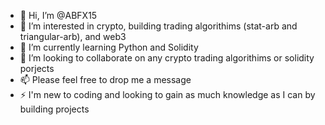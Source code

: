 - 👋 Hi, I’m @ABFX15
- 👀 I’m interested in crypto, building trading algorithims (stat-arb and triangular-arb), and web3
- 🌱 I’m currently learning Python and Solidity 
- 💞️ I’m looking to collaborate on any crypto trading algorithims or solidity porjects
- 📫 Please feel free to drop me a message
- ⚡ I'm new to coding and looking to gain as much knowledge as I can by building projects

<!---
ABFX15/ABFX15 is a ✨ special ✨ repository because its `README.md` (this file) appears on your GitHub profile.
You can click the Preview link to take a look at your changes.
--->
